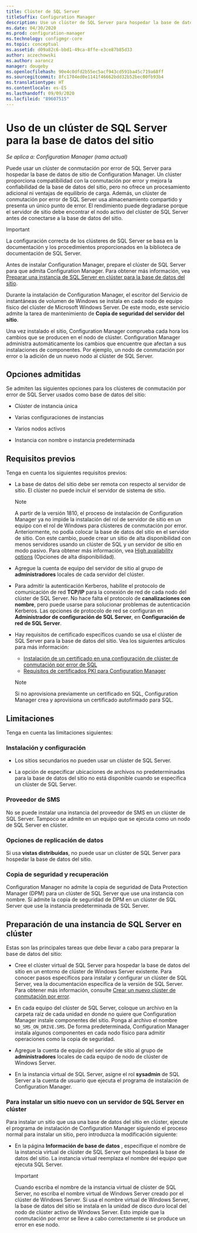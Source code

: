 ```yaml
---
title: Clúster de SQL Server
titleSuffix: Configuration Manager
description: Use un clúster de SQL Server para hospedar la base de datos de sitio de Configuration Manager.
ms.date: 04/30/2020
ms.prod: configuration-manager
ms.technology: configmgr-core
ms.topic: conceptual
ms.assetid: d09a82c6-bbd1-49ca-8ffe-e3ce87b85d33
author: aczechowski
ms.author: aaroncz
manager: dougeby
ms.openlocfilehash: 90e4c0dfd2b55ec5acf943cd591ba45c719a68ff
ms.sourcegitcommit: 8fc1704ed0e1141f46662bdd32b52bec00fb93b4
ms.translationtype: HT
ms.contentlocale: es-ES
ms.lasthandoff: 09/09/2020
ms.locfileid: "89607515"
---
```

# <a name="use-a-sql-server-cluster-for-the-site-database"></a>Uso de un clúster de SQL Server para la base de datos del sitio

*Se aplica a: Configuration Manager (rama actual)*

Puede usar un clúster de conmutación por error de SQL Server para hospedar la base de datos de sitio de Configuration Manager. Un clúster proporciona compatibilidad con la conmutación por error y mejora la confiabilidad de la base de datos del sitio, pero no ofrece un procesamiento adicional ni ventajas de equilibrio de carga. Además, un clúster de conmutación por error de SQL Server usa almacenamiento compartido y presenta un único punto de error. El rendimiento puede degradarse porque el servidor de sitio debe encontrar el nodo activo del clúster de SQL Server antes de conectarse a la base de datos del sitio.  

> [!IMPORTANT]  
> La configuración correcta de los clústeres de SQL Server se basa en la documentación y los procedimientos proporcionados en la biblioteca de documentación de SQL Server.  


Antes de instalar Configuration Manager, prepare el clúster de SQL Server para que admita Configuration Manager. Para obtener más información, vea [Preparar una instancia de SQL Server en clúster para la base de datos del sitio](#bkmk_prepare).

Durante la instalación de Configuration Manager, el escritor del Servicio de instantáneas de volumen de Windows se instala en cada nodo de equipo físico del clúster de Microsoft Windows Server. De este modo, este servicio admite la tarea de mantenimiento de **Copia de seguridad del servidor del sitio**.  

Una vez instalado el sitio, Configuration Manager comprueba cada hora los cambios que se producen en el nodo de clúster. Configuration Manager administra automáticamente los cambios que encuentre que afectan a sus instalaciones de componentes. Por ejemplo, un nodo de conmutación por error o la adición de un nuevo nodo al clúster de SQL Server.  



## <a name="supported-options"></a>Opciones admitidas

Se admiten las siguientes opciones para los clústeres de conmutación por error de SQL Server usados como base de datos del sitio:

- Clúster de instancia única  

- Varias configuraciones de instancias  

- Varios nodos activos  

- Instancia con nombre o instancia predeterminada  



## <a name="prerequisites"></a>Requisitos previos

Tenga en cuenta los siguientes requisitos previos:  

- La base de datos del sitio debe ser remota con respecto al servidor de sitio. El clúster no puede incluir el servidor de sistema de sitio.  

    > [!Note]  
    > A partir de la versión 1810, el proceso de instalación de Configuration Manager ya no impide la instalación del rol de servidor de sitio en un equipo con el rol de Windows para clústeres de conmutación por error. Anteriormente, no podía colocar la base de datos del sitio en el servidor de sitio. Con este cambio, puede crear un sitio de alta disponibilidad con menos servidores usando un clúster de SQL y un servidor de sitio en modo pasivo. Para obtener más información, vea [High availability options](high-availability-options.md) (Opciones de alta disponibilidad). <!--3607761, fka 1359132-->  

- Agregue la cuenta de equipo del servidor de sitio al grupo de **administradores** locales de cada servidor del clúster.  

- Para admitir la autenticación Kerberos, habilite el protocolo de comunicación de red **TCP/IP** para la conexión de red de cada nodo del clúster de SQL Server. No hace falta el protocolo de **canalizaciones con nombre**, pero puede usarse para solucionar problemas de autenticación Kerberos. Las opciones de protocolo de red se configuran en **Administrador de configuración de SQL Server**, en **Configuración de red de SQL Server**.  

- Hay requisitos de certificado específicos cuando se usa el clúster de SQL Server para la base de datos del sitio. Vea los siguientes artículos para más información:
  - [Instalación de un certificado en una configuración de clúster de conmutación por error de SQL](/sql/database-engine/configure-windows/manage-certificates#provision-failover-cluster-cert)
  - [Requisitos de certificados PKI para Configuration Manager](../../../plan-design/network/pki-certificate-requirements.md#BKMK_PKIcertificates_for_servers)

  > [!NOTE]
  > Si no aprovisiona previamente un certificado en SQL, Configuration Manager crea y aprovisiona un certificado autofirmado para SQL.<!-- 7099499 -->

## <a name="limitations"></a>Limitaciones

Tenga en cuenta las limitaciones siguientes:  


### <a name="installation-and-configuration"></a>Instalación y configuración

- Los sitios secundarios no pueden usar un clúster de SQL Server.  

- La opción de especificar ubicaciones de archivos no predeterminadas para la base de datos del sitio no está disponible cuando se especifica un clúster de SQL Server.  


### <a name="sms-provider"></a>Proveedor de SMS

No se puede instalar una instancia del proveedor de SMS en un clúster de SQL Server. Tampoco se admite en un equipo que se ejecuta como un nodo de SQL Server en clúster.  


### <a name="data-replication-options"></a>Opciones de replicación de datos

Si usa **vistas distribuidas**, no puede usar un clúster de SQL Server para hospedar la base de datos del sitio.  


### <a name="backup-and-recovery"></a>Copia de seguridad y recuperación

Configuration Manager no admite la copia de seguridad de Data Protection Manager (DPM) para un clúster de SQL Server que use una instancia con nombre. Sí admite la copia de seguridad de DPM en un clúster de SQL Server que use la instancia predeterminada de SQL Server.  



## <a name="prepare-a-clustered-sql-server-instance"></a><a name="bkmk_prepare"></a> Preparación de una instancia de SQL Server en clúster  

Estas son las principales tareas que debe llevar a cabo para preparar la base de datos del sitio:

- Cree el clúster virtual de SQL Server para hospedar la base de datos del sitio en un entorno de clúster de Windows Server existente. Para conocer pasos específicos para instalar y configurar un clúster de SQL Server, vea la documentación específica de la versión de SQL Server. Para obtener más información, consulte [Crear un nuevo clúster de conmutación por error](/sql/sql-server/failover-clusters/install/create-a-new-sql-server-failover-cluster-setup).  

- En cada equipo del clúster de SQL Server, coloque un archivo en la carpeta raíz de cada unidad en donde no quiere que Configuration Manager instale componentes del sitio. Ponga al archivo el nombre `NO_SMS_ON_DRIVE.SMS`. De forma predeterminada, Configuration Manager instala algunos componentes en cada nodo físico para admitir operaciones como la copia de seguridad.  

- Agregue la cuenta de equipo del servidor de sitio al grupo de **administradores** locales de cada equipo de nodo de clúster de Windows Server.  

- En la instancia virtual de SQL Server, asigne el rol **sysadmin** de SQL Server a la cuenta de usuario que ejecuta el programa de instalación de Configuration Manager.  


### <a name="to-install-a-new-site-using-a-clustered-sql-server"></a>Para instalar un sitio nuevo con un servidor de SQL Server en clúster  

Para instalar un sitio que usa una base de datos del sitio en clúster, ejecute el programa de instalación de Configuration Manager siguiendo el proceso normal para instalar un sitio, pero introduzca la modificación siguiente:  

- En la página **Información de base de datos** , especifique el nombre de la instancia virtual de clúster de SQL Server que hospedará la base de datos del sitio. La instancia virtual reemplaza el nombre del equipo que ejecuta SQL Server.  

    > [!IMPORTANT]  
    > Cuando escriba el nombre de la instancia virtual de clúster de SQL Server, no escriba el nombre virtual de Windows Server creado por el clúster de Windows Server. Si usa el nombre virtual de Windows Server, la base de datos del sitio se instala en la unidad de disco duro local del nodo de clúster activo de Windows Server. Esto impide que la conmutación por error se lleve a cabo correctamente si se produce un error en ese nodo.